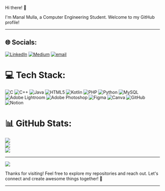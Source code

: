 Hi there! 👋

I'm Manal Mulla, a Computer Engineering Student. Welcome to my GitHub profile!
***


## 🌐 Socials:
[![LinkedIn](https://img.shields.io/badge/LinkedIn-%230077B5.svg?logo=linkedin&logoColor=white)](https://www.linkedin.com/in/manal-mulla-380622301/) [![Medium](https://img.shields.io/badge/Medium-12100E?logo=medium&logoColor=white)](https://medium.com/@@manalmulla05) [![email](https://img.shields.io/badge/Email-D14836?logo=gmail&logoColor=white)](mailto:manalmulla05@gmail.com) 

# 💻 Tech Stack:
![C](https://img.shields.io/badge/c-%2300599C.svg?style=flat&logo=c&logoColor=white) ![C++](https://img.shields.io/badge/c++-%2300599C.svg?style=flat&logo=c%2B%2B&logoColor=white) ![Java](https://img.shields.io/badge/java-%23ED8B00.svg?style=flat&logo=openjdk&logoColor=white) ![HTML5](https://img.shields.io/badge/html5-%23E34F26.svg?style=flat&logo=html5&logoColor=white) ![Kotlin](https://img.shields.io/badge/kotlin-%237F52FF.svg?style=flat&logo=kotlin&logoColor=white) ![PHP](https://img.shields.io/badge/php-%23777BB4.svg?style=flat&logo=php&logoColor=white) ![Python](https://img.shields.io/badge/python-3670A0?style=flat&logo=python&logoColor=ffdd54) ![MySQL](https://img.shields.io/badge/mysql-4479A1.svg?style=flat&logo=mysql&logoColor=white) ![Adobe Lightroom](https://img.shields.io/badge/Adobe%20Lightroom-31A8FF.svg?style=flat&logo=Adobe%20Lightroom&logoColor=white) ![Adobe Photoshop](https://img.shields.io/badge/adobe%20photoshop-%2331A8FF.svg?style=flat&logo=adobe%20photoshop&logoColor=white) ![Figma](https://img.shields.io/badge/figma-%23F24E1E.svg?style=flat&logo=figma&logoColor=white) ![Canva](https://img.shields.io/badge/Canva-%2300C4CC.svg?style=flat&logo=Canva&logoColor=white) ![GitHub](https://img.shields.io/badge/github-%23121011.svg?style=flat&logo=github&logoColor=white) ![Notion](https://img.shields.io/badge/Notion-%23000000.svg?style=flat&logo=notion&logoColor=white) 
# 📊 GitHub Stats:
![](https://github-readme-stats.vercel.app/api?username=manalmulla&theme=aura&hide_border=false&include_all_commits=false&count_private=false)<br/>
![](https://nirzak-streak-stats.vercel.app/?user=manalmulla&theme=aura&hide_border=false)<br/>
![](https://github-readme-stats.vercel.app/api/top-langs/?username=manalmulla&theme=aura&hide_border=false&include_all_commits=false&count_private=false&layout=compact)

---
[![](https://visitcount.itsvg.in/api?id=manalmulla&icon=1&color=9)](https://visitcount.itsvg.in)

<!-- Proudly created with GPRM ( https://gprm.itsvg.in ) -->
Thanks for visiting! Feel free to explore my repositories and reach out. Let's connect and create awesome things together! 🚀

--- 
